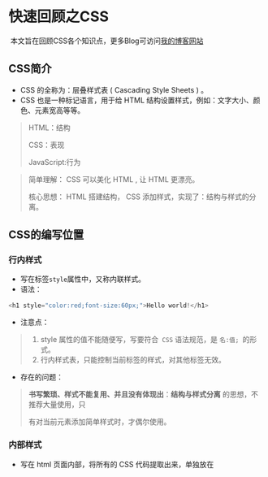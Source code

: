 # 快速回顾之CSS

​		本文旨在回顾CSS各个知识点，更多Blog可访问[我的博客网站](http://www.canlee.top/)

## CSS简介

- CSS 的全称为：层叠样式表 ( Cascading Style Sheets ) 。
- CSS 也是一种标记语言，用于给 HTML 结构设置样式，例如：文字大小、颜色、元素宽高等等。

> HTML：结构
>
> CSS：表现
>
> JavaScript:行为

> 简单理解： CSS 可以美化 HTML , 让 HTML 更漂亮。
>
> 核心思想： HTML 搭建结构， CSS 添加样式，实现了：结构与样式的分离。

## CSS的编写位置

### 行内样式

- 写在标签`style`属性中，又称内联样式。
- 语法：

```js
<h1 style="color:red;font-size:60px;">Hello world!</h1>
```

- 注意点：

> 1. style 属性的值不能随便写，写要符合` CSS` 语法规范，是 `名:值; `的形式。
> 2. 行内样式表，只能控制当前标签的样式，对其他标签无效。

- 存在的问题：

> **书写繁琐、样式不能复用、并且没有体现出**：**结构与样式分离** 的思想，不推荐大量使用，只
>
> 有对当前元素添加简单样式时，才偶尔使用。

### 内部样式

- 写在 html 页面内部，将所有的 CSS 代码提取出来，单独放在 <style> 标签中。

- 语法

```html
<style>
h1 {
color: red;
font-size: 40px;
}
</style>
```

> - 注意点：
>
>   标签理论上可以放在 HTML 文档的任何地方，但一般都放在标签中。
>
>    此种写法：样式可以复用、代码结构清晰。
>
>

- 存在的问题：

> 1. 并没有实现：结构与样式**完全分离**。
> 2. 多个 HTML 页面无法复用样式。

### 外部样式

- 写在单独的 .css 文件中，随后在 HTML 文件中引入使用。

- 语法：

> 1. 新建一个扩展名为 .css 的样式文件，把所有 CSS 代码都放入此文件中。
> 2. 在 HTML 文件中引入 .css 文件。

```html
<link rel="stylesheet" href="./xxx.css">
```

- 注意点：

> 1. <link> 标签要写在 <head> 标签中。
> 2. <link> 标签属性说明：
> href ：引入的文档来自于哪里。
> rel ：( relation ：关系）说明引入的文档与当前文档之间的关系。
> 3. 外部样式的优势：样式可以复用、结构清晰、可触发浏览器的缓存机制，提高访问速
> 度 ，实现了结构与样式的完全分离。
> 4. 实际开发中，几乎都使用外部样式，**这是最推荐的使用方式！**

###  样式表的优先级

- 优先级规则：**行内样式 > 内部样式 = 外部样式**

> 1. 内部样式、外部样式，这二者的优先级相同，且：后面的 会覆盖 前面的（简记：“后来
>
> 者居上”）。
>
> 2. 同一个样式表中，优先级也和编写顺序有关，且：后面的 会覆盖 前面的（简记：“后来
>
> 者居上”）。

![image-20240330205641700](assets/image-20240330205641700.png)

### CSS语法规范

CSS 语法规范由两部分构成：

- **选择器**：找到要添加样式的元素。
- **声明块**：设置具体的样式（声明块是由一个或多个声明组成的），声明的格式为： 属性名: 属性值;

> 备注1：最后一个声明后的分号理论上能省略，但最好还是写上。
>
> 备注2：选择器与声明块之间，属性名与属性值之间，均有一个空格，理论上能省略，但最好
>
> 还是写上。

![image-20240330205915191](assets/image-20240330205915191.png)

- 注释

```css
/* 给h1元素添加样式 */
h1 {
/* 设置文字颜色为红色 */
color: red;
/* 设置文字大小为40px */
font-size: 40px
}
```

### CSS代码风格

- **展开风格** —— 开发时推荐，便于维护和调试。

- **紧凑风格** —— 项目上线时推荐，可减小文件体积。
- 备注：

> 项目上线时，我们会通过工具将【展开风格】的代码，变成【紧凑风格】，这样可以减小文
>
> 件体积，节约网络流量，同时也能让用户打开网页时速度更快。

## CSS选择器

### 基本选择器

> 1. 通配选择器  **\*{}**
> 2. 元素选择器  **div{}**
> 3. 类选择器     **.className**
> 4. id 选择器     **#id**

#### 通配选择器

- 作用：选中所有的HTML元素

- 语法：

```css
* {
	属性名: 属性值;
}
```

- 举例：

```css
/* 选中所有元素 */
* {
	color: orange;
	font-size: 40px;
}
```

> 备注：目前来看通配选择器貌似有点鸡肋，但后面清除样式时，会对我们有很大帮助，后面会详细
>
> 讲。

#### 元素选择器

- 作用：选中页面中 **某种元素** 统一设置样式

- 语法：

```css
标签名 {
	属性名: 属性值;
}
```

- 举例：

```css
/* 选中所有h1元素 */
h1 {
	color: orange;
	font-size: 40px;s
}
/* 选中所有p元素 */
p {
	color: blue;
	font-size: 60px;
}
```

- 备注：元素选择器无法实现**差异化设置**，例如上面的代码中，所有的 p 元素效果都一样。

#### 类选择器 一个元素可以有多个类名，多个元素可以有统一类名

#### id选择器 一个元素对应一个id

### 总结

| 基本选择器 | 特点                                                  | 用法                 |
| ---------- | ----------------------------------------------------- | -------------------- |
| 通配选择器 | 选中所有标签，一般用于清除样式。                      | `* {color:red}`      |
| 元素选择器 | 选中所有同种标签，但是不能差异化选择。                | `h1 {color:red}`     |
| 类选择器   | 选中所有特定类名（ class 值）的元素 —— 使用频率很高。 | `.say {color:red}`   |
| ID 选择器  | 选中特定 id 值的那个元素（唯一的）。                  | `#earthy{color:red}` |







## 3D变换

#### 11.1. 开启3D空间





### 3D效果与景深







## flex box

#### 伸缩之伸:

​		情况，若是在flex布局里面，父容器的容量没有布满，这时候会让直接子元素取分，直接按比例来"瓜分"容器"多余空间

**计算公式**：**flex_basis**值 + 扩张比例 （ flex-grow）/ Σ扩张比例   * (多余总空间)

**ps：flex_basis**，这个值是浏览器哪来计算子元素的宽度的，若是不设置，默认值就是元素设置的宽度

若是多余300px 比例可以是 1 1 1或者1 2 3 按照这样的比例来分；



#### 伸缩之缩：

![image-20240331173741606](assets/image-20240331173741606.png)

**计算公式**：flex-basis值 - (flex-basis*收缩系数) / Σ(flex-basis*收缩系数) * (收缩总空间)

分三步：

1.首先算差多少，也就是收缩空间，怎么算？只算内容！也就是说边框会影响计算，为了保证边框为，压缩的其实是内容区域

2.计算加权比例

3.计算实际值

收缩讲究的是加权，为什么不按照伸的比例来缩呢？主要是考虑到有的元素收缩的宽度不能满足比例的宽度

比如：子元素有width：30px但是按照比例需要收缩50px，这时就出现问题了

还有一个值得注意的点：收缩也会有一个阈值，也就是再怎么收缩也只能收缩到本身内容的大小。（伸缩的元素时开启伸缩盒子的直接子代，也就是说子代的子代设置的宽度无法收缩）